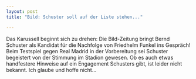 ```yaml
---
layout: post
title: "Bild: Schuster soll auf der Liste stehen..."

---
```


Das Karussell beginnt sich zu drehen: Die Bild-Zeitung bringt Bernd Schuster als Kandidat für die Nachfolge von Friedhelm Funkel ins Gespräch! Beim Testspiel gegen Real Madrid in der Vorbereitung sei Schuster begeistert von der Stimmung im Stadion gewesen. Ob es auch etwas handfestere Hinweise auf ein Engagement Schusters gibt, ist leider nicht bekannt. Ich glaube und hoffe nicht...


